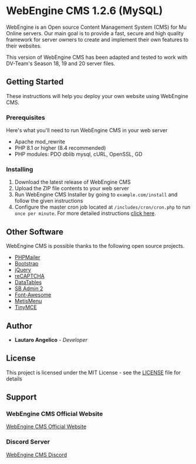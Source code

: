 # WebEngine CMS 1.2.6 (MySQL)

WebEngine is an Open source Content Management System (CMS) for Mu Online servers. Our main goal is to provide a fast, secure and high quality framework for server owners to create and implement their own features to their websites.

This version of WebEngine CMS has been adapted and tested to work with DV-Team's Season 18, 19 and 20 server files.

## Getting Started

These instructions will help you deploy your own website using WebEngine CMS.

### Prerequisites

Here's what you'll need to run WebEngine CMS in your web server

* Apache mod_rewrite
* PHP 8.1 or higher (8.4 recommended)
* PHP modules: PDO dblib mysql, cURL, OpenSSL, GD

### Installing

1. Download the latest release of WebEngine CMS
2. Upload the ZIP file contents to your web server
3. Run WebEngine CMS Installer by going to `example.com/install` and follow the given instructions
4. Configure the master cron job located at `/includes/cron/cron.php` to run `once per minute`. For more detailed instructions [click here](https://github.com/lautaroangelico/WebEngine/wiki/Setting-up-the-master-cron-job).

## Other Software

WebEngine CMS is possible thanks to the following open source projects.

* [PHPMailer](https://github.com/PHPMailer/PHPMailer/)
* [Bootstrap](https://getbootstrap.com/)
* [jQuery](http://jquery.com/)
* [reCAPTCHA](https://github.com/google/recaptcha)
* [DataTables](https://datatables.net/)
* [SB Admin 2](https://github.com/StartBootstrap/startbootstrap-sb-admin-2)
* [Font-Awesome](https://github.com/FortAwesome/Font-Awesome)
* [MetisMenu](https://github.com/onokumus/metismenu)
* [TinyMCE](https://github.com/tinymce/tinymce)

## Author

* **Lautaro Angelico** - *Developer*

## License

This project is licensed under the MIT License - see the [LICENSE](LICENSE) file for details

## Support

### WebEngine CMS Official Website
[WebEngine CMS Official Website](https://webenginecms.org/)

### Discord Server
[WebEngine CMS Discord](https://webenginecms.org/discord)